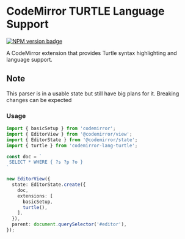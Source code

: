 # CodeMirror TURTLE Language Support

<span><a href="https://www.npmjs.com/package/codemirror-lang-turtle" title="NPM version badge"><img src="https://img.shields.io/npm/v/codemirror-lang-turtle?color=blue" alt="NPM version badge" /></a></span>

A CodeMirror extension that provides Turtle syntax highlighting and language support.

## Note
This parser is in a usable state but still have big plans for it. Breaking changes can be expected

### Usage

```ts
import { basicSetup } from 'codemirror';
import { EditorView } from '@codemirror/view';
import { EditorState } from '@codemirror/state';
import { turtle } from 'codemirror-lang-turtle';

const doc = `
 SELECT * WHERE { ?s ?p ?o }
`

new EditorView({
  state: EditorState.create({
    doc,
    extensions: [
      basicSetup,
      turtle(),
    ],
  }),
  parent: document.querySelector('#editor'),
});
```